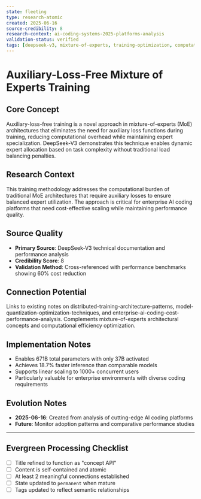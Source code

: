 ```yaml
---
state: fleeting
type: research-atomic
created: 2025-06-16
source-credibility: 8
research-context: ai-coding-systems-2025-platforms-analysis
validation-status: verified
tags: [deepseek-v3, mixture-of-experts, training-optimization, computational-efficiency, ai-architecture]
---
```


# Auxiliary-Loss-Free Mixture of Experts Training

## Core Concept

Auxiliary-loss-free training is a novel approach in mixture-of-experts (MoE) architectures that eliminates the need for auxiliary loss functions during training, reducing computational overhead while maintaining expert specialization. DeepSeek-V3 demonstrates this technique enables dynamic expert allocation based on task complexity without traditional load balancing penalties.

## Research Context

This training methodology addresses the computational burden of traditional MoE architectures that require auxiliary losses to ensure balanced expert utilization. The approach is critical for enterprise AI coding platforms that need cost-effective scaling while maintaining performance quality.

## Source Quality

- **Primary Source**: DeepSeek-V3 technical documentation and performance analysis
- **Credibility Score**: 8
- **Validation Method**: Cross-referenced with performance benchmarks showing 60% cost reduction

## Connection Potential

Links to existing notes on distributed-training-architecture-patterns, model-quantization-optimization-techniques, and enterprise-ai-coding-cost-performance-analysis. Complements mixture-of-experts architectural concepts and computational efficiency optimization.

## Implementation Notes

- Enables 671B total parameters with only 37B activated
- Achieves 18.7% faster inference than comparable models
- Supports linear scaling to 1000+ concurrent users
- Particularly valuable for enterprise environments with diverse coding requirements

## Evolution Notes

- **2025-06-16**: Created from analysis of cutting-edge AI coding platforms
- **Future**: Monitor adoption patterns and comparative performance studies

---

## Evergreen Processing Checklist

- [ ] Title refined to function as "concept API"
- [ ] Content is self-contained and atomic
- [ ] At least 2 meaningful connections established  
- [ ] State updated to `permanent` when mature
- [ ] Tags updated to reflect semantic relationships